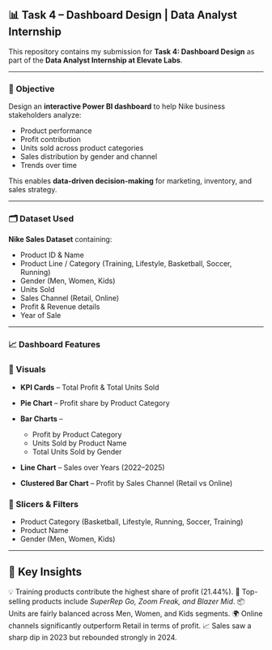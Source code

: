 
## 📊 Task 4 – Dashboard Design | Data Analyst Internship

This repository contains my submission for **Task 4: Dashboard Design** as part of the **Data Analyst Internship at Elevate Labs**.

---

### 🔧 Objective

Design an **interactive Power BI dashboard** to help Nike business stakeholders analyze:

* Product performance
* Profit contribution
* Units sold across product categories
* Sales distribution by gender and channel
* Trends over time

This enables **data-driven decision-making** for marketing, inventory, and sales strategy.

---

### 🗂️ Dataset Used

**Nike Sales Dataset** containing:

* Product ID & Name
* Product Line / Category (Training, Lifestyle, Basketball, Soccer, Running)
* Gender (Men, Women, Kids)
* Units Sold
* Sales Channel (Retail, Online)
* Profit & Revenue details
* Year of Sale

---

### 📈 Dashboard Features

### 🔹 Visuals

* **KPI Cards** – Total Profit & Total Units Sold
* **Pie Chart** – Profit share by Product Category
* **Bar Charts** –

  * Profit by Product Category
  * Units Sold by Product Name
  * Total Units Sold by Gender
* **Line Chart** – Sales over Years (2022–2025)
* **Clustered Bar Chart** – Profit by Sales Channel (Retail vs Online)

### 🔹 Slicers & Filters

* Product Category (Basketball, Lifestyle, Running, Soccer, Training)
* Product Name
* Gender (Men, Women, Kids)

---

## 🧠 Key Insights

💡 Training products contribute the highest share of profit (21.44%).
👟 Top-selling products include *SuperRep Go, Zoom Freak, and Blazer Mid*.
📦 Units are fairly balanced across Men, Women, and Kids segments.
🌍 Online channels significantly outperform Retail in terms of profit.
📈 Sales saw a sharp dip in 2023 but rebounded strongly in 2024.

